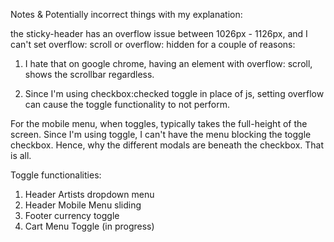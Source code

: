 
Notes & Potentially incorrect things with my explanation:

the sticky-header has an overflow issue 
between 1026px - 1126px, and I can't set overflow: scroll or overflow: hidden for a couple of reasons:

1. I hate that on google chrome, having an element with overflow: scroll, shows the scrollbar regardless. 

2. Since I'm using checkbox:checked toggle in place of js, setting overflow can cause the toggle functionality to not perform. 

For the mobile menu, when toggles, typically takes the full-height of the screen. Since I'm using toggle, I can't have the menu blocking the toggle checkbox. Hence, why the different modals are beneath the checkbox. That is all. 

Toggle functionalities:
1. Header Artists dropdown menu 
2. Header Mobile Menu sliding 
3. Footer currency toggle 
4. Cart Menu Toggle (in progress)
